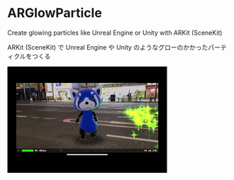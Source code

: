 # ARGlowParticle

Create glowing particles like Unreal Engine or Unity with ARKit (SceneKit)

ARKit (SceneKit) で Unreal Engine や Unity のようなグローのかかったパーティクルをつくる

![Glow Particle](glow.gif "GlowParticle")